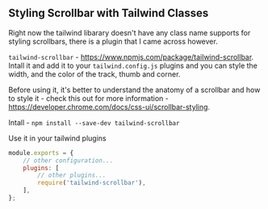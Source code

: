 ## Styling Scrollbar with Tailwind Classes

Right now the tailwind libarary doesn't have any class name supports for styling scrollbars, there is a plugin that I came across however. 

`tailwind-scrollbar` - https://www.npmjs.com/package/tailwind-scrollbar. Intall it and add it to your `tailwind.config.js` plugins and you can style the width, and the color of the track, thumb and corner.

Before using it, it's better to understand the anatomy of a scrollbar and how to style it - check this out for more information - https://developer.chrome.com/docs/css-ui/scrollbar-styling.

Intall - `npm install --save-dev tailwind-scrollbar`

Use it in your tailwind plugins

```js
module.exports = {
    // other configuration...
    plugins: [
        // other plugins...
        require('tailwind-scrollbar'),
    ],
};
```